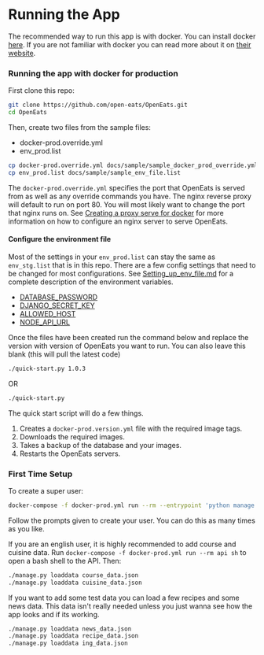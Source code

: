 # Running the App

The recommended way to run this app is with docker. You can install docker [here](https://www.docker.com/community-edition#/download). If you are not familiar with docker you can read more about it on [their website](https://www.docker.com/what-docker).

### Running the app with docker for production

First clone this repo:
```bash
git clone https://github.com/open-eats/OpenEats.git
cd OpenEats
```

Then, create two files from the sample files:
- docker-prod.override.yml
- env_prod.list

```bash
cp docker-prod.override.yml docs/sample/sample_docker_prod_override.yml
cp env_prod.list docs/sample/sample_env_file.list
```

The `docker-prod.override.yml` specifies the port that OpenEats is served from as well as any override commands you have. The nginx reverse proxy will default to run on port 80. You will most likely want to change the port that nginx runs on. See [Creating a proxy serve for docker](Creating_a_proxy_server_for_docker.md) for more information on how to configure an nginx server to serve OpenEats.

#### Configure the environment file
Most of the settings in your `env_prod.list` can stay the same as `env_stg.list` that is in this repo. There are a few config settings that need to be changed for most configurations. See [Setting_up_env_file.md](Setting_up_env_file.md) for a complete description of the environment variables.

- [DATABASE_PASSWORD](Setting_up_env_file.md#DATABASE_PASSWORD)
- [DJANGO_SECRET_KEY](Setting_up_env_file.md#DJANGO_SECRET_KEY)
- [ALLOWED_HOST](Setting_up_env_file.md#ALLOWED_HOST)
- [NODE_API_URL](Setting_up_env_file.md#NODE_API_URL)


Once the files have been created run the command below and replace the version with version of OpenEats you want to run. You can also leave this blank (this will pull the latest code)

```bash
./quick-start.py 1.0.3
```
OR
```bash
./quick-start.py
```

The quick start script will do a few things.
1. Creates a `docker-prod.version.yml` file with the required image tags.
2. Downloads the required images.
3. Takes a backup of the database and your images.
4. Restarts the OpenEats servers.

### First Time Setup

To create a super user:
``` bash
docker-compose -f docker-prod.yml run --rm --entrypoint 'python manage.py createsuperuser' api
```
Follow the prompts given to create your user. You can do this as many times as you like.

If you are an english user, it is highly recommended to add course and cuisine data. Run `docker-compose -f docker-prod.yml run --rm api sh` to open a bash shell to the API. Then:
```bash
./manage.py loaddata course_data.json
./manage.py loaddata cuisine_data.json
```

If you want to add some test data you can load a few recipes and some news data. This data isn't really needed unless you just wanna see how the app looks and if its working.
```bash
./manage.py loaddata news_data.json
./manage.py loaddata recipe_data.json
./manage.py loaddata ing_data.json
```
